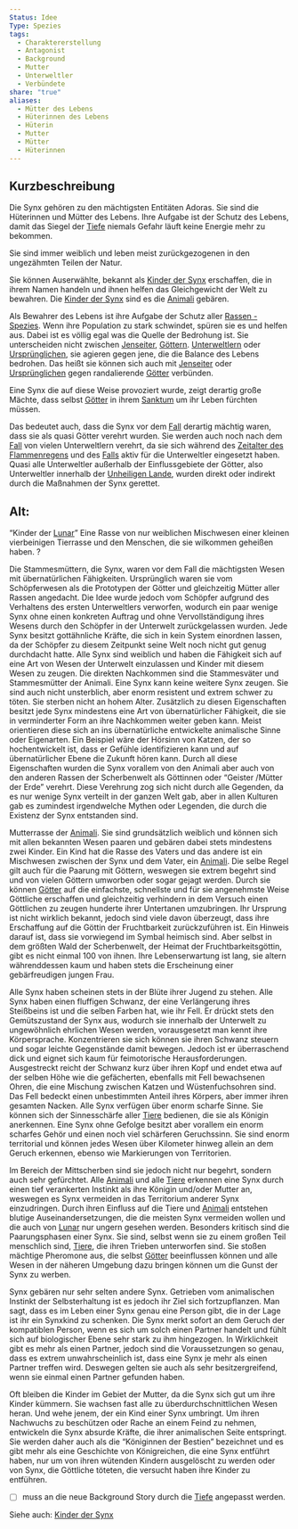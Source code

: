```yaml
---
Status: Idee
Type: Spezies
tags:
  - Charaktererstellung
  - Antagonist
  - Background
  - Mutter
  - Unterweltler
  - Verbündete
share: "true"
aliases:
  - Mütter des Lebens
  - Hüterinnen des Lebens
  - Hüterin
  - Mutter
  - Mütter
  - Hüterinnen
---
```

## Kurzbeschreibung

Die Synx gehören zu den mächtigsten Entitäten Adoras. Sie sind die Hüterinnen und Mütter des Lebens. Ihre Aufgabe ist der Schutz des Lebens, damit das Siegel der [Tiefe](../Orte/Biome/Die%20Innere%20Welt/Tiefe.md) niemals Gefahr läuft keine Energie mehr zu bekommen. 

Sie sind immer weiblich und leben meist zurückgezogenen in den ungezähmten Teilen der Natur. 

Sie können Auserwählte, bekannt als [Kinder der Synx](./Kinder%20der%20Synx.md) erschaffen, die in ihrem Namen handeln und ihnen helfen das Gleichgewicht der Welt zu bewahren. Die [Kinder der Synx](./Kinder%20der%20Synx.md) sind es die [Animali](./Animali.md) gebären.

Als Bewahrer des Lebens ist ihre Aufgabe der Schutz aller [Rassen - Spezies](../../../Rassen%20-%20Spezies.md). Wenn ihre Population zu stark schwindet, spüren sie es und helfen aus. Dabei ist es völlig egal was die Quelle der Bedrohung ist. Sie unterscheiden nicht zwischen [Jenseiter](../../../Jenseiter.md), [Göttern](../G%C3%B6tter/Was%20sind%20G%C3%B6tter.md). [Unterweltlern](../../../Begriff%20'Unterweltler'.md) oder [Ursprünglichen](../Geschichte%20von%20Adora/Die%20Urspr%C3%BCnglichen.md), sie agieren gegen jene, die die Balance des Lebens bedrohen. Das heißt sie können sich auch mit [Jenseiter](../../../Jenseiter.md) oder [Ursprünglichen](../Geschichte%20von%20Adora/Die%20Urspr%C3%BCnglichen.md) gegen randalierende [Götter](../G%C3%B6tter/Was%20sind%20G%C3%B6tter.md) verbünden. 

Eine Synx die auf diese Weise provoziert wurde, zeigt derartig große Mächte, dass selbst [Götter](../G%C3%B6tter/Was%20sind%20G%C3%B6tter.md) in ihrem [Sanktum](../G%C3%B6tter/Das%20Sanktum.md) um ihr Leben fürchten müssen. 

Das bedeutet auch, dass die Synx vor dem [Fall](../Geschichte%20von%20Adora/Der%20Niedergang.md) derartig mächtig waren, dass sie als quasi Götter verehrt wurden. Sie werden auch noch nach dem [Fall](../Geschichte%20von%20Adora/Der%20Niedergang.md) von vielen Unterweltlern verehrt, da sie sich während des [Zeitalter des Flammenregens](../Geschichte%20von%20Adora/Zeit%20des%20Fallenden%20Himmels.md) und des [Falls](../Geschichte%20von%20Adora/Der%20Niedergang.md) aktiv für die Unterweltler eingesetzt haben. Quasi alle Unterweltler außerhalb der Einflussgebiete der Götter, also Unterweltler innerhalb der [Unheiligen Lande](../Orte/Die%20Risswelt/Unheilige%20Lande.md), wurden direkt oder indirekt durch die Maßnahmen der Synx gerettet. 




## Alt:

“Kinder der [Lunar](../../../Lunar.md)” 
Eine Rasse von nur weiblichen Mischwesen einer kleinen vierbeinigen Tierrasse und den Menschen, die sie wilkommen geheißen haben. ? 


 Die Stammesmüttern, die Synx, waren vor dem Fall die mächtigsten Wesen mit übernatürlichen Fähigkeiten. Ursprünglich waren sie vom Schöpferwesen als die Prototypen der Götter und gleichzeitig Mütter aller Rassen angedacht. Die Idee wurde jedoch vom Schöpfer aufgrund des Verhaltens des ersten Unterweltlers verworfen, wodurch ein paar wenige Synx ohne einen konkreten Auftrag und ohne Vervollständigung ihres Wesens durch den Schöpfer in der Unterwelt zurückgelassen wurden. Jede Synx besitzt gottähnliche Kräfte, die sich in kein System einordnen lassen, da der Schöpfer zu diesem Zeitpunkt seine Welt noch nicht gut genug durchdacht hatte. Alle Synx sind weiblich und haben die Fähigkeit sich auf eine Art von Wesen der Unterwelt einzulassen und Kinder mit diesem Wesen zu zeugen.  Die direkten Nachkommen sind die Stammesväter und Stammesmütter der Animali. Eine Synx kann keine weitere Synx zeugen. Sie sind auch nicht unsterblich, aber enorm resistent und extrem schwer zu töten. Sie sterben nicht an hohem Alter. Zusätzlich zu diesen Eigenschaften besitzt jede Synx mindestens eine Art von übernatürlicher Fähigkeit, die sie in verminderter Form an ihre Nachkommen weiter geben kann. Meist orientieren diese sich an ins übernatürliche entwickelte animalische Sinne oder Eigenarten. Ein Beispiel wäre der Hörsinn von Katzen, der so hochentwickelt ist, dass er Gefühle identifizieren kann und auf übernatürlicher Ebene die Zukunft hören kann. 
Durch all diese Eigenschaften wurden die Synx vorallem von den Animali aber auch von den anderen Rassen der Scherbenwelt als Göttinnen oder “Geister /Mütter der Erde” verehrt. Diese Verehrung zog sich nicht durch alle Gegenden, da es nur wenige Synx verteilt in der ganzen Welt gab, aber in allen Kulturen gab es zumindest irgendwelche Mythen oder Legenden, die durch die Existenz der Synx entstanden sind. 




Mutterrasse der [Animali](./Animali.md). Sie sind grundsätzlich weiblich und können sich mit allen bekannten Wesen paaren und gebären dabei stets mindestens zwei Kinder. Ein Kind hat die Rasse des Vaters und das andere ist ein Mischwesen zwischen der Synx und dem Vater, ein [Animali](./Animali.md). Die selbe Regel gilt auch für die Paarung mit Göttern, weswegen sie extrem begehrt sind und von vielen Göttern umworben oder sogar gejagt werden. Durch sie können [Götter](../G%C3%B6tter/index.md) auf die einfachste, schnellste und für sie angenehmste Weise Göttliche erschaffen und gleichzeitig verhindern in dem Versuch einen Göttlichen zu zeugen hunderte ihrer Untertanen umzubringen. Ihr Ursprung ist nicht wirklich bekannt, jedoch sind viele davon überzeugt, dass ihre Erschaffung auf die Göttin der Fruchtbarkeit zurückzuführen ist. 
Ein Hinweis darauf ist, dass sie vorwiegend im Symbal heimisch sind. Aber selbst in dem größten Wald der Scherbenwelt, der Heimat der Fruchtbarkeitsgöttin, gibt es nicht einmal 100 von ihnen. Ihre Lebenserwartung ist lang, sie altern währenddessen kaum und haben stets die Erscheinung einer gebärfreudigen jungen Frau. 

Alle Synx haben scheinen stets in der Blüte ihrer Jugend zu stehen. Alle Synx haben einen fluffigen Schwanz, der eine Verlängerung ihres Steißbeins ist und die selben Farben hat, wie ihr Fell. Er drückt stets den Gemütszustand der Synx aus, wodurch sie innerhalb der Unterwelt zu ungewöhnlich ehrlichen Wesen werden, vorausgesetzt man kennt ihre Körpersprache. Konzentrieren sie sich können sie ihren Schwanz steuern und sogar leichte Gegenstände damit bewegen. Jedoch ist er überraschend dick und eignet sich kaum für feimotorische Herausforderungen. Ausgestreckt reicht der Schwanz kurz über ihren Kopf und endet etwa auf der selben Höhe wie die gefächerten, ebenfalls mit Fell bewachsenen Ohren, die eine Mischung zwischen Katzen und Wüstenfuchsohren sind. Das Fell bedeckt einen unbestimmten Anteil ihres Körpers, aber immer ihren gesamten Nacken.
Alle Synx verfügen über enorm scharfe Sinne. Sie können sich der Sinnesschärfe aller [Tiere](../../../Tiere.md) bedienen, die sie als Königin anerkennen. Eine Synx ohne Gefolge besitzt aber vorallem ein enorm scharfes Gehör und einen noch viel schärferen Geruchssinn. Sie sind enorm territorial und können jedes Wesen über Kilometer hinweg allein an dem Geruch erkennen, ebenso wie Markierungen von Territorien.  

Im Bereich der Mittscherben sind sie jedoch nicht nur begehrt, sondern auch sehr gefürchtet. Alle [Animali](./Animali.md) und alle [Tiere](../../../Tiere.md) erkennen eine Synx durch einen tief verankerten Instinkt als ihre Königin und/oder Mutter an, weswegen es Synx vermeiden in das Territorium anderer Synx einzudringen. Durch ihren Einfluss auf die Tiere und [Animali](./Animali.md) entstehen blutige Auseinandersetzungen, die die meisten Synx vermeiden wollen und die auch von [Lunar](../../../Lunar.md) nur ungern gesehen werden.  Besonders kritisch sind die Paarungsphasen einer Synx. Sie sind, selbst wenn sie zu einem großen Teil menschlich sind, [Tiere](../../../Tiere.md), die ihren Trieben unterworfen sind. Sie stoßen mächtige Pheromone aus, die selbst [Götter](../G%C3%B6tter/index.md) beeinflussen können und alle Wesen in der näheren Umgebung dazu bringen können um die Gunst der Synx zu werben. 

Synx gebären nur sehr selten andere Synx. Getrieben vom animalischen Instinkt der Selbsterhaltung ist es jedoch ihr Ziel sich fortzupflanzen. Man sagt, dass es im Leben einer Synx genau eine Person gibt, die in der Lage ist ihr ein Synxkind zu schenken. Die Synx merkt sofort an dem Geruch der kompatiblen Person, wenn es sich um solch einen Partner handelt und fühlt sich auf biologischer Ebene sehr stark zu ihm hingezogen. In Wirklichkeit gibt es mehr als einen Partner, jedoch sind die Voraussetzungen so genau, dass es extrem unwahrscheinlich ist, dass eine Synx je mehr als einen Partner treffen wird. Deswegen gelten sie auch als sehr besitzergreifend, wenn sie einmal einen Partner gefunden haben. 

Oft bleiben die Kinder im Gebiet der Mutter, da die Synx sich gut um ihre Kinder kümmern. Sie wachsen fast alle zu überdurchschnittlichen Wesen heran. Und wehe jenem, der ein Kind einer Synx umbringt. Um ihren Nachwuchs zu beschützen oder Rache an einem Feind zu nehmen, entwickeln die Synx absurde Kräfte, die ihrer animalischen Seite entspringt. Sie werden daher auch als die “Königinnen der Bestien” bezeichnet und es gibt mehr als eine Geschichte von Königreichen, die eine Synx entführt haben, nur um von ihren wütenden Kindern ausgelöscht zu werden oder von Synx, die Göttliche töteten, die versucht haben ihre Kinder zu entführen. 


- [ ] muss an die neue Background Story durch die [Tiefe](../Orte/Biome/Die%20Innere%20Welt/Tiefe.md) angepasst werden. 

 Siehe auch: [Kinder der Synx](./Kinder%20der%20Synx.md)